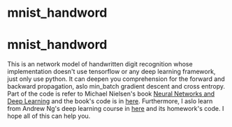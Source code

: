 # mnist_handword

# mnist_handword

This is an network model of handwritten digit recognition whose implementation doesn't use tensorflow or any deep learning framework, just only use python. It can deepen you comprehension for the forward and backward propagation, aslo min_batch gradient descent and cross entropy. Part of the code is refer to Michael Nielsen's book [Neural Networks and Deep Learning](http://neuralnetworksanddeeplearning.com/index.html) and the book's code is in [here](https://github.com/mnielsen/neural-networks-and-deep-learning). Furthermore, I aslo learn from Andrew Ng's deep learning course in [here](https://mooc.study.163.com/smartSpec/detail/1001319001.htm) and its homework's code. I hope all of this can help you. 

